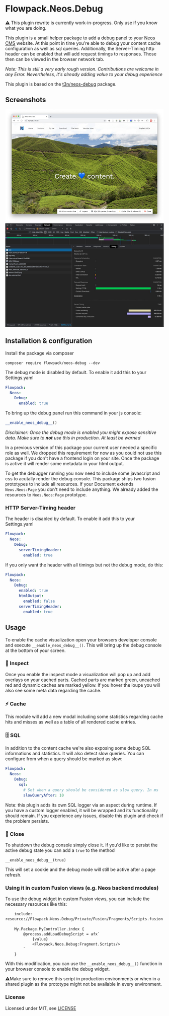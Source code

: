 # Flowpack.Neos.Debug

⚠️ This plugin rewrite is currently work-in-progress. Only use if you know what you are doing.

This plugin is a small helper package to add a debug panel to your [Neos CMS](https://www.neoss.io) website. 
At this point in time you're able to debug your content cache configuration as well as sql queries.
Additionally, the Server-Timing http header can be enabled that will add request timings to responses. 
Those then can be viewed in the browser network tab.

_Note: This is still a very early rough version. Contributions are welcome in any Error. Nevertheless, it's already adding value to your debug experience_

This plugin is based on the [t3n/neos-debug](https://github.com/t3n/neos-debug) package.

## Screenshots

![Neos CMS Demo Site with enabled debug console](Documentation/debug-bar.jpg 'Neos CMS Demo Site with enabled debug console')
![Server-Timing header in the browser network tab](Documentation/server-timing.jpg 'Viewing the timings in the browser network tab')

## Installation & configuration

Install the package via composer

```
composer require flowpack/neos-debug --dev
```

The debug mode is disabled by default. To enable it add this to your Settings.yaml

```yaml
Flowpack:
  Neos:
    Debug:
      enabled: true
```

To bring up the debug panel run this command in your js console:
```js
__enable_neos_debug__()
```

_Disclaimer: Once the debug mode is enabled you might expose sensitive data. Make sure to **not** use this in production. At least be warned_

In a previous version of this package your current user needed a specific role as well. We dropped this requirement for now as you could not use this package if you don't have a frontend login on your site. Once the package is active it will render some metadata in your html output.

To get the debugger running you now need to include some javascript and css to acutally render the debug console. This package ships two fusion prototypes to include all resources. If your Document extends `Neos.Neos:Page` you don't need to include anything. We already added the resources to `Neos.Neos:Page` prototype.

### HTTP Server-Timing header   

The header is disabled by default. To enable it add this to your Settings.yaml

```yaml
Flowpack:
  Neos:
    Debug:
      serverTimingHeader:
        enabled: true
```   

If you only want the header with all timings but not the debug mode, do this:

```yaml
Flowpack:
  Neos:
    Debug:                                                  
      enabled: true
      htmlOutput:
        enabled: false
      serverTimingHeader:
        enabled: true
```

## Usage

To enable the cache visualization open your browsers developer console and execute
`__enable_neos_debug__()`. This will bring up the debug console at the bottom of your screen.

### 🔦 Inspect

Once you enable the inspect mode a visualization will pop up and add overlays on your cached parts. Cached parts are marked green, uncached red and dynamic caches are marked yellow. If you hover the loupe you will also see some meta data regarding the cache.

### ⚡️ Cache

This module will add a new modal including some statistics regarding cache hits and misses as well as a table of all rendered cache entries.

### 🗄 SQL

In addition to the content cache we're also exposing some debug SQL informations and statistics. It will also detect slow queries. You can configure from when a query should be marked as slow:

```yaml
Flowpack:
  Neos:
    Debug:
      sql:
        # Set when a query should be considered as slow query. In ms
        slowQueryAfter: 10
```

Note: this plugin adds its own SQL logger via an aspect during runtime. If you have a custom logger enabled, 
it will be wrapped and its functionality should remain. If you experience any issues, disable this
plugin and check if the problem persists.

### 🚫 Close

To shutdown the debug console simply close it. If you'd like to persist the active debug state you can add a `true` to the method

```
__enable_neos_debug__(true)
```

This will set a cookie and the debug mode will still be active after a page refresh.

### Using it in custom Fusion views (e.g. Neos backend modules)

To use the debug widget in custom Fusion views, you can include the necessary resources like this:

```fusion
    include: resource://Flowpack.Neos.Debug/Private/Fusion/Fragments/Scripts.fusion
    
    My.Package.MyController.index {
        @process.addLoadDebugScript = afx`
            {value}
            <Flowpack.Neos.Debug:Fragment.Scripts/>
        `
    }
```

With this modification, you can use the `__enable_neos_debug__()` function in your browser console to enable the debug widget.

⚠️Make sure to remove this script in production environments or when in a shared plugin 
as the prototype might not be available in every environment.

### License

Licensed under MIT, see [LICENSE](LICENSE)
